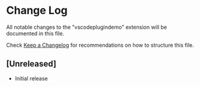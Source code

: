 # Change Log

All notable changes to the "vscodeplugindemo" extension will be documented in this file.

Check [Keep a Changelog](http://keepachangelog.com/) for recommendations on how to structure this file.

## [Unreleased]

- Initial release